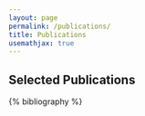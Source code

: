 ```yaml
---
layout: page
permalink: /publications/
title: Publications
usemathjax: true
---
```


<h2>Selected Publications</h2>

{% bibliography %}
